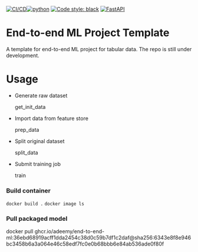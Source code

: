 [![CI/CD](https://github.com/Adeemy/end-to-end-tabular-ml/actions/workflows/main.yml/badge.svg?branch=main)](https://github.com/Adeemy/end-to-end-tabular-ml/actions/workflows/main.yml)[![python](https://img.shields.io/badge/python-3.10-blue.svg)](https://www.python.org)
[![Code style: black](https://img.shields.io/badge/code%20style-black-000000.svg)](https://github.com/psf/black)
[![FastAPI](https://img.shields.io/badge/FastAPI-0.99.1-009688.svg?style=flat&logo=FastAPI&logoColor=white)](https://fastapi.tiangolo.com)

# End-to-end ML Project Template

A template for end-to-end ML project for tabular data. The repo is still under development.

# Usage

- Generate raw dataset

  get_init_data

- Import data from feature store

  prep_data

- Split original dataset

  split_data

- Submit training job

  train

### Build container

`docker build .`
`docker image ls`

### Pull packaged model

docker pull ghcr.io/adeemy/end-to-end-ml:36ebd68919acff1dda2454c38d0c59b7df1c2daf@sha256:6343e8f8e946bc3458b6a3a064e46c58edf7fc0e0b68bbb6e84ab536ade0f80f
